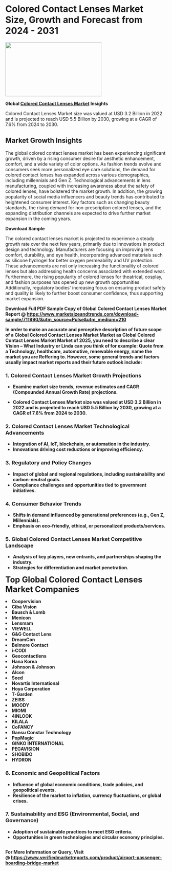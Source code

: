 <H1>Colored Contact Lenses Market Size, Growth and Forecast from 2024 - 2031</H1><img class="aligncenter size-medium wp-image-584254" src="https://thirdeyenews.in/wp-content/uploads/2024/09/Global-Market-Research-300x168.jpeg" alt="" width="300" height="168" /><p><strong>Global&nbsp;<a href="https://www.marketsizeandtrends.com/download-sample/711990/&amp;utm_source=Pulse&amp;utm_medium=210">Colored Contact Lenses Market</a> Insights</strong></p><p>Colored Contact Lenses Market size was valued at USD 3.2 Billion in 2022 and is projected to reach USD 5.5 Billion by 2030, growing at a CAGR of 7.6% from 2024 to 2030.</p><p><h2>Market Growth Insights</h2> <p>The global colored contact lenses market has been experiencing significant growth, driven by a rising consumer desire for aesthetic enhancement, comfort, and a wide variety of color options. As fashion trends evolve and consumers seek more personalized eye care solutions, the demand for colored contact lenses has expanded across various demographics, including millennials and Gen Z. Technological advancements in lens manufacturing, coupled with increasing awareness about the safety of colored lenses, have bolstered the market growth. In addition, the growing popularity of social media influencers and beauty trends has contributed to heightened consumer interest. Key factors such as changing beauty standards, the rising demand for non-prescription colored lenses, and the expanding distribution channels are expected to drive further market expansion in the coming years.</p> <p><strong>Download Sample</strong></p> <p>The colored contact lenses market is projected to experience a steady growth rate over the next few years, primarily due to innovations in product design and technology. Manufacturers are focusing on improving lens comfort, durability, and eye health, incorporating advanced materials such as silicone hydrogel for better oxygen permeability and UV protection. These advancements are not only increasing the functionality of colored lenses but also addressing health concerns associated with extended wear. Furthermore, the rising popularity of colored lenses for theatrical, cosplay, and fashion purposes has opened up new growth opportunities. Additionally, regulatory bodies' increasing focus on ensuring product safety and quality is likely to further boost consumer confidence, thus supporting market expansion. <p><strong></p><p><span class=""><strong>Download Full PDF Sample Copy of Global Colored Contact Lenses Market Report</strong> @ <a href="https://www.marketsizeandtrends.com/download-sample/711990/&amp;utm_source=Pulse&amp;utm_medium=210" target="_blank">https://www.marketsizeandtrends.com/download-sample/711990/&amp;utm_source=Pulse&amp;utm_medium=210</a></span></p><p>In order to make an accurate and perceptive description of future scope of a Global&nbsp;Colored Contact Lenses Market Market as Global&nbsp;Colored Contact Lenses Market Market of 2025, you need to describe a clear Vision &ndash; What Industry or Linda can you think of for example: Quote from a Technology, healthcare, automotive, renewable energy, name the market you are Reffering to. However, some general trends and factors usually impact market reports and their future outlook include:</p><h3>1.&nbsp;<strong>Colored Contact Lenses Market Growth Projections</strong></h3><ul><li>Examine market size trends, revenue estimates and CAGR (Compounded Annual Growth Rate) projections.</li><li><p>Colored Contact Lenses Market size was valued at USD 3.2 Billion in 2022 and is projected to reach USD 5.5 Billion by 2030, growing at a CAGR of 7.6% from 2024 to 2030.</p></li></ul><h3>2.&nbsp;<strong>Colored Contact Lenses Market Technological Advancements</strong></h3><ul><li>Integration of AI, IoT, blockchain, or automation in the industry.</li><li>Innovations driving cost reductions or improving efficiency.</li></ul><h3>3.&nbsp;<strong>Regulatory and Policy Changes</strong></h3><ul><li>Impact of global and regional regulations, including sustainability and carbon-neutral goals.</li><li>Compliance challenges and opportunities tied to government initiatives.</li></ul><h3>4.&nbsp;<strong>Consumer Behavior Trends</strong></h3><ul><li>Shifts in demand influenced by generational preferences (e.g., Gen Z, Millennials).</li><li>Emphasis on eco-friendly, ethical, or personalized products/services.</li></ul><h3>5.&nbsp;<strong>Global Colored Contact Lenses Market Competitive Landscape</strong></h3><ul><li>Analysis of key players, new entrants, and partnerships shaping the industry.</li><li>Strategies for differentiation and market penetration.</li></ul><p data-pm-slice="1 1 []"><span style="color: inherit; font-family: inherit; font-size: 25px;">Top Global Colored Contact Lenses Market Companies</span></p><div class="" data-test-id=""><p><li>Coopervision</li><li> Ciba Vision</li><li> Bausch & Lomb</li><li> Menicon</li><li> Lensmam</li><li> VIEWELL</li><li> G&G Contact Lens</li><li> DreamCon</li><li> Belmore Contact</li><li> i-CODI</li><li> Geocontactlens</li><li> Hana Korea</li><li> Johnson & Johnson</li><li> Alcon</li><li> Seed</li><li> Novartis International</li><li> Hoya Corporation</li><li> T-Garden</li><li> ZEISS</li><li> MOODY</li><li> MIOMI</li><li> 4iNLOOK</li><li> KILALA</li><li> CoFANCY</li><li> Gansu Constar Technology</li><li> PopMagic</li><li> GINKO INTERNATIONAL</li><li> PEGAVISION</li><li> SHOBIDO</li><li> HYDRON</li></p></div><h3>6.&nbsp;<strong>Economic and Geopolitical Factors</strong></h3><ul><li>Influence of global economic conditions, trade policies, and geopolitical events.</li><li>Resilience of the market to inflation, currency fluctuations, or global crises.</li></ul><h3>7.&nbsp;<strong>Sustainability and ESG (Environmental, Social, and Governance)</strong></h3><ul><li>Adoption of sustainable practices to meet ESG criteria.</li><li>Opportunities in green technologies and circular economy principles.</li></ul><h2><strong style="font-size: 14px;">For More Information or Query, Visit @&nbsp;</strong><a style="background-color: #ffffff; font-size: 14px;" href="https://www.marketsizeandtrends.com/report/colored-contact-lenses-market/" target="_blank">https://www.verifiedmarketreports.com/product/airport-passenger-boarding-bridge-market</a></h2>
